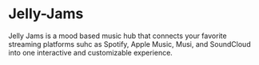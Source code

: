 # Jelly-Jams
Jelly Jams is a mood based music hub that connects your favorite streaming platforms suhc as Spotify, Apple Music, Musi, and SoundCloud into one interactive and customizable experience.
